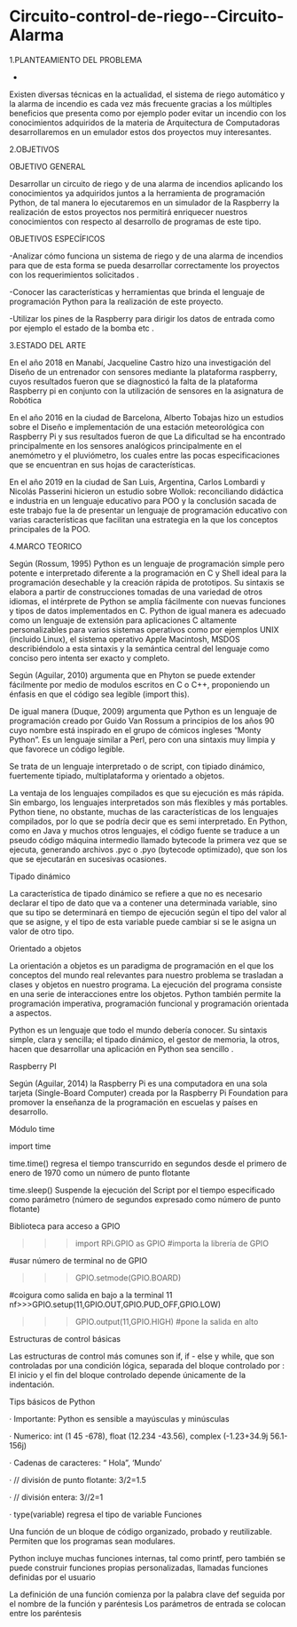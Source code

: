 # Circuito-control-de-riego--Circuito-Alarma

1.PLANTEAMIENTO DEL PROBLEMA

-

Existen diversas técnicas en la actualidad, el sistema de riego automático y la alarma de incendio  es cada vez más frecuente gracias a los múltiples beneficios que presenta como  por ejemplo poder evitar un incendio con los conocimientos adquiridos de la materia de Arquitectura de Computadoras desarrollaremos en un emulador estos  dos proyectos muy interesantes. 


2.OBJETIVOS 

OBJETIVO GENERAL

Desarrollar un circuito de riego y  de una alarma de incendios  aplicando los conocimientos ya adquiridos juntos a la herramienta de programación Python,  de tal manera lo ejecutaremos en un simulador de la Raspberry   la realización de estos proyectos nos  permitirá  enriquecer nuestros conocimientos con respecto al desarrollo de programas de este tipo. 


OBJETIVOS ESPECÍFICOS 

-Analizar cómo funciona un sistema de riego y de una alarma de incendios  para que de esta forma se pueda  desarrollar correctamente los proyectos con los requerimientos solicitados  .


-Conocer las características y herramientas que brinda el lenguaje de programación Python para la realización de este proyecto.

-Utilizar los pines de la Raspberry para dirigir los datos de entrada como por ejemplo el estado de la bomba etc . 


3.ESTADO DEL ARTE

En el año 2018 en Manabí, Jacqueline Castro hizo una investigación del Diseño de un entrenador con sensores mediante la plataforma raspberry, cuyos resultados fueron que se diagnosticó la falta de la plataforma Raspberry pi en conjunto con la utilización de sensores en la asignatura de Robótica


En el año 2016 en la ciudad de Barcelona, Alberto Tobajas hizo un estudios sobre el Diseño e implementación de una estación meteorológica con Raspberry Pi y sus resultados fueron de que La dificultad se ha encontrado principalmente en los sensores analógicos principalmente en el anemómetro y el pluviómetro, los cuales entre las pocas especificaciones que se encuentran en sus hojas de características.


En el año 2019 en la ciudad de San Luis, Argentina, Carlos Lombardi y Nicolás Passerini hicieron un estudio sobre Wollok: reconciliando didáctica e industria en un lenguaje educativo para POO y la conclusión sacada de este trabajo fue la de presentar un lenguaje de programación educativo con varias características que facilitan una estrategia en la que los conceptos principales de la POO.


4.MARCO TEORICO 

Según (Rossum, 1995) Python es un lenguaje de programación simple pero potente e interpretado diferente a la programación en C y Shell ideal para la programación desechable y la creación rápida de prototipos. Su sintaxis se elabora a partir de construcciones tomadas de una variedad de otros idiomas, el intérprete de Python se amplía fácilmente con nuevas funciones y tipos de datos implementados en C. Python de igual manera es adecuado como un lenguaje de extensión para aplicaciones C altamente personalizables para varios sistemas operativos como por ejemplos UNIX (incluido Linux), el sistema operativo Apple Macintosh, MSDOS describiéndolo a esta sintaxis y la semántica central del lenguaje como conciso pero intenta ser exacto y completo.


Según (Aguilar, 2010) argumenta que en Phyton se puede extender fácilmente por medio de modulos escritos en C o C++, proponiendo un énfasis en que el código sea legible (import this).  


De igual manera (Duque, 2009) argumenta que Python es un lenguaje de programación creado por Guido Van Rossum a principios de los años 90 cuyo nombre está inspirado en el grupo de cómicos ingleses “Monty Python”. Es un lenguaje similar a Perl, pero con una sintaxis muy limpia y que favorece un código legible.


Se trata de un lenguaje interpretado o de script, con tipiado dinámico, fuertemente tipiado, multiplataforma y orientado a objetos.

La ventaja de los lenguajes compilados es que su ejecución es más rápida. Sin embargo, los lenguajes interpretados son más flexibles y más portables. Python tiene, no obstante, muchas de las características de los lenguajes compilados, por lo que se podría decir que es semi interpretado. En Python, como en Java y muchos otros lenguajes, el código fuente se traduce a un pseudo código máquina intermedio llamado bytecode la primera vez que se ejecuta, generando archivos .pyc o .pyo (bytecode optimizado), que son los que se ejecutarán en sucesivas ocasiones.


Tipado dinámico


La característica de tipado dinámico se refiere a que no es necesario declarar el tipo de dato que va a contener una determinada variable, sino que su tipo se determinará en tiempo de ejecución según el tipo del valor al que se asigne, y el tipo de esta variable puede cambiar si se le asigna un valor de otro tipo.


Orientado a objetos

La orientación a objetos es un paradigma de programación en el que los conceptos del mundo real relevantes para nuestro problema se trasladan a clases y objetos en nuestro programa. La ejecución del programa consiste en una serie de interacciones entre los objetos. Python también permite la programación imperativa, programación funcional y programación orientada a aspectos.


Python es un lenguaje que todo el mundo debería conocer. Su sintaxis simple, clara y sencilla; el  tipado dinámico, el gestor de memoria, la otros, hacen que desarrollar una aplicación en Python sea sencillo .

Raspberry PI

Según (Aguilar, 2014) la Raspberry Pi es una computadora en una sola tarjeta (Single-Board Computer) creada por la Raspberry Pi Foundation para promover la enseñanza de la programación en escuelas y países en desarrollo.


Módulo time


import time

time.time() regresa el tiempo transcurrido en segundos desde el primero de enero de 1970 como un número de punto flotante

time.sleep() Suspende la ejecución del Script por el tiempo especificado como parámetro (número de segundos expresado como número de punto flotante)

Biblioteca para acceso a GPIO

>>> import RPi.GPIO as GPIO #importa la librería de GPIO

#usar número de terminal no de GPIO

>>>GPIO.setmode(GPIO.BOARD)

#coigura como salida en bajo a la terminal 11 nf>>>GPIO.setup(11,GPIO.OUT,GPIO.PUD_OFF,GPIO.LOW)

>>>GPIO.output(11,GPIO.HIGH) #pone la salida en alto

Estructuras de control básicas

Las estructuras de control más comunes son if, if - else y while, que son controladas por una condición lógica, separada del bloque controlado por : El inicio y el fin del 
bloque controlado depende únicamente de la indentación.

Tips básicos de Python

·           Importante: Python es sensible a mayúsculas y minúsculas

·           Numerico: int (1 45 -678), float (12.234 -43.56), complex (-1.23+34.9j 56.1-156j)

·           Cadenas de caracteres: “ Hola”, ‘Mundo’

·         // división de punto flotante: 3/2=1.5

·           // división entera: 3//2=1

·           type(variable) regresa el tipo de variable
Funciones

Una función de un bloque de código organizado, probado y reutilizable. Permiten que los programas sean modulares.

Python incluye muchas funciones internas, tal como printf, pero también se puede construir funciones propias personalizadas, llamadas funciones definidas por el usuario

La definición de una función comienza por la palabra clave def seguida por el nombre de la función y paréntesis Los parámetros de entrada se colocan entre los paréntesis


